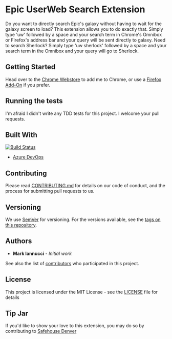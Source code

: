 # Epic UserWeb Search Extension

Do you want to directly search Epic's galaxy without having to wait for the galaxy screen to load? This extension allows you to do exactly that. Simply type 'uw' followed by a space and your search term in Chrome's Omnibox or Firefox's address bar and your query will be sent directly to galaxy. Need to search Sherlock? Simply type 'uw sherlock' followed by a space and your search term in the Omnibox and your query will go to Sherlock.

## Getting Started

Head over to the [Chrome Webstore](https://chrome.google.com/webstore/detail/epic-userweb-search/ginlmldponabcjidalfoboonnmloeolj) to add me to Chrome, or use a [Firefox Add-On](https://addons.mozilla.org/en-US/firefox/addon/epic-userweb-search/) if you prefer.

## Running the tests

I'm afraid I didn't write any TDD tests for this project. I welcome your pull requests.

## Built With

[![Build Status](https://dev.azure.com/MarkIannucciGitHub/Chrome%20UserWeb%20Search%20Extension/_apis/build/status/MarkIannucci.ChromeUserWebSearchExtension?branchName=master)](https://dev.azure.com/MarkIannucciGitHub/Chrome%20UserWeb%20Search%20Extension/_build/latest?definitionId=1?branchName=master)

- [Azure DevOps](https://dev.azure.com/MarkIannucciGitHub/Chrome%20UserWeb%20Search%20Extension)

## Contributing

Please read [CONTRIBUTING.md](CONTRIBUTING.md) for details on our code of conduct, and the process for submitting pull requests to us.

## Versioning

We use [SemVer](http://semver.org/) for versioning. For the versions available, see the [tags on this repository](https://github.com/MarkIannucci/ChromeUserWebSearchExtension/tags).

## Authors

- **Mark Iannucci** - _Initial work_

See also the list of [contributors](https://github.com/MarkIannucci/ChromeUserWebSearchExtension/contributors) who participated in this project.

## License

This project is licensed under the MIT License - see the [LICENSE](LICENSE) file for details

## Tip Jar

If you'd like to show your love to this extension, you may do so by contributing to [Safehouse Denver](https://safehouse-denver.org/get-involved/donate.html)
